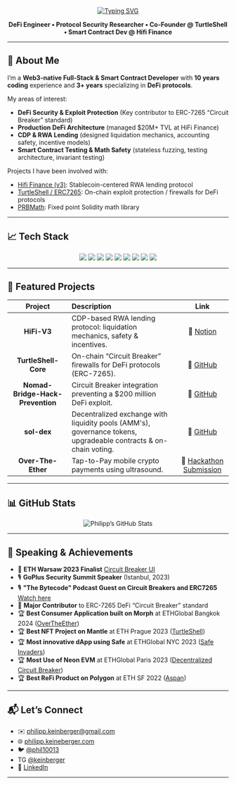 
<!-- Banner & Animated Title -->
<p align="center">
  <a href="https://github.com/DenverCoder1/readme-typing-svg">
    <img src="https://readme-typing-svg.herokuapp.com?font=Fira%20Code&weight=600&size=30&pause=1000&color=61DAFB&center=true&vCenter=true&lines=Hi%2C+I%E2%80%99m+Philipp+Keinberger!;Smart+Contract+Developer+%7C+HiFi+Finance;Co-Founder+%40TurtleShell" alt="Typing SVG"/>
  </a>
</p>
<!-- Banner & Subtitle -->
<p align="center" style="margin-top: 0;">
  <strong>DeFi Engineer • Protocol Security Researcher • Co-Founder @ TurtleShell • Smart Contract Dev @ Hifi Finance</strong>
</p>


---

## 🚀 About Me

I’m a **Web3-native Full-Stack & Smart Contract Developer** with **10 years coding** experience and **3+ years** specializing in **DeFi protocols**.

My areas of interest:

- **DeFi Security & Exploit Protection** (Key contributor to ERC-7265 “Circuit Breaker” standard)
- **Production DeFi Architecture** (managed $20M+ TVL at HiFi Finance)
- **CDP & RWA Lending** (designed liquidation mechanics, accounting safety, incentive models)
- **Smart Contract Testing & Math Safety** (stateless fuzzing, testing architecture, invariant testing)

Projects I have been involved with:
- [Hifi Finance (v3)](https://hifi.finance/Hifi-v3-Whitepaper.pdf): Stablecoin-centered RWA lending protocol
- [TurtleShell / ERC7265](https://github.com/ikigai-labs-xyz/turtleshell-core): On-chain exploit protection / firewalls for DeFi protocols
- [PRBMath](https://github.com/PaulRBerg/prb-math): Fixed point Solidity math library

---

## 📈 Tech Stack

<div align="center">

<!-- Solidity & Security -->
<img src="https://img.shields.io/badge/Solidity-363636?style=for-the-badge&logo=solidity&logoColor=white" />
<img src="https://img.shields.io/badge/Foundry-FDAE1D?style=for-the-badge&logo=foundry&logoColor=black" />
<img src="https://img.shields.io/badge/Echidna-FF0000?style=for-the-badge&logo=echidna&logoColor=white" />

<!-- Web3 & Backend -->
<img src="https://img.shields.io/badge/TypeScript-3178C6?style=for-the-badge&logo=typescript&logoColor=white" />
<img src="https://img.shields.io/badge/Node.js-339933?style=for-the-badge&logo=node.js&logoColor=white" />
<img src="https://img.shields.io/badge/Go-00ADD8?style=for-the-badge&logo=go&logoColor=white" />

<!-- Frontend & APIs -->
<img src="https://img.shields.io/badge/React-20232A?style=for-the-badge&logo=react&logoColor=61DAFB" />
<img src="https://img.shields.io/badge/Next.js-000000?style=for-the-badge&logo=next.js&logoColor=white" />
<img src="https://img.shields.io/badge/GraphQL-E10098?style=for-the-badge&logo=graphql&logoColor=white" />

</div>


---

## 📌 Featured Projects

| Project | Description | Link |
| :-----: | :---------- | :--: |
| **HiFi-V3** | CDP-based RWA lending protocol: liquidation mechanics, safety & incentives. | 🔗 [Notion](https://www.notion.so/New-CDP-protocol-Hifi-v3-2054cdd7ec4580e48037c9d2077e3163) |
| **TurtleShell-Core** | On-chain “Circuit Breaker” firewalls for DeFi protocols (ERC-7265). | 🔗 [GitHub](https://github.com/ikigai-labs-xyz/turtleshell-core) |
| **Nomad-Bridge-Hack-Prevention** | Circuit Breaker integration preventing a $200 million DeFi exploit. | 🔗 [GitHub](https://github.com/Keinberger/circuit-breaker-workshop) |
| **sol-dex** | Decentralized exchange with liquidity pools (AMM's), governance tokens, upgradeable contracts & on-chain voting. | 🔗 [GitHub](https://github.com/keinberger/sol-dex) |
| **Over-The-Ether** | Tap-to-Pay mobile crypto payments using ultrasound. | 🔗 [Hackathon Submission](https://ethglobal.com/showcase/overtheether-cqxse) |

---

## 📊 GitHub Stats

<p align="center">
  <img src="https://github-readme-stats.vercel.app/api?username=keinberger&show_icons=true&theme=radical&count_private=true" alt="Philipp’s GitHub Stats" />
</p>

---

## 🎤 Speaking & Achievements

- 🥈 **ETH Warsaw 2023 Finalist** [Circuit Breaker UI](https://devpost.com/software/circuit-breaker-ui)
- 🎙️ **GoPlus Security Summit Speaker** (Istanbul, 2023)  
- 🎙️ **"The Bytecode" Podcast Guest on Circuit Breakers and ERC7265** [Watch here]()
- 📜 **Major Contributor** to ERC-7265 DeFi “Circuit Breaker” standard
- 🏆 **Best Consumer Application built on Morph** at ETHGlobal Bangkok 2024 ([OverTheEther](https://ethglobal.com/showcase/overtheether-cqxse))
- 🏆 **Best NFT Project on Mantle** at ETH Prague 2023 ([TurtleShell](https://devfolio.co/projects/turtleshell-efef))
- 🏆 **Most innovative dApp using Safe** at ETHGlobal NYC 2023 ([Safe Invaders](https://ethglobal.com/showcase/safe-invaders-coyao))
- 🏆 **Most Use of Neon EVM** at ETHGlobal Paris 2023 ([Decentralized Circuit Breaker](https://ethglobal.com/showcase/decentralized-circuit-breaker-96q8q))
- 🏆 **Best ReFi Product on Polygon** at ETH SF 2022 ([Aspan](https://ethglobal.com/showcase/safe-invaders-coyao))

---

## 📬 Let’s Connect

- ✉️ philipp.keinberger@gmail.com  
- 🌐 [philipp.keineberger.com](https://philippkeineberger.com)  
- 🐦 [@phil10013](https://twitter.com/phil10013)
- TG [@keinberger](https://t.me/keinberger)
- 💼 [LinkedIn](https://www.linkedin.com/in/philipp-keinberger/)  

---
